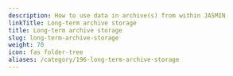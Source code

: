 ```yaml
---
description: How to use data in archive(s) from within JASMIN
linkTitle: Long-term archive storage
title: Long-term archive storage
slug: long-term-archive-storage
weight: 70
icon: fas folder-tree
aliases: /category/196-long-term-archive-storage
---
```

